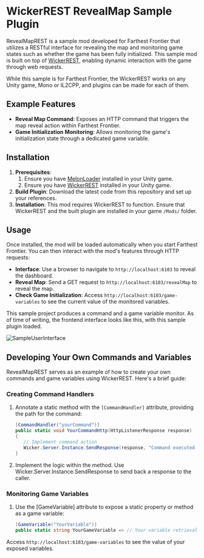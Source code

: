 # WickerREST RevealMap Sample Plugin

RevealMapREST is a sample mod developed for Farthest Frontier that utilizes a RESTful interface for revealing the map and monitoring game states such as whether the game has been fully initialized. This sample mod is built on top of [WickerREST](https://github.com/derekShaheen/WickerREST), enabling dynamic interaction with the game through web requests.

While this sample is for Farthest Frontier, the WickerREST works on any Unity game, Mono or IL2CPP, and plugins can be made for each of them.

## Example Features

- **Reveal Map Command**: Exposes an HTTP command that triggers the map reveal action within Farthest Frontier.
- **Game Initialization Monitoring**: Allows monitoring the game's initialization state through a dedicated game variable.

## Installation

1. **Prerequisites**: 
    1. Ensure you have [MelonLoader](https://melonwiki.xyz/) installed in your Unity game.
    2. Ensure you have [WickerREST](https://github.com/derekShaheen/WickerREST) installed in your Unity game.
2. **Build Plugin**: Download the latest code from this repository and set up your references. 
3. **Installation**: This mod requires WickerREST to function. Ensure that WickerREST and the built plugin are installed in your game `/Mods/` folder.

## Usage

Once installed, the mod will be loaded automatically when you start Farthest Frontier. You can then interact with the mod's features through HTTP requests:

- **Interface**: Use a browser to navigate to `http://localhost:6103` to reveal the dashboard.
- **Reveal Map**: Send a GET request to `http://localhost:6103/revealMap` to reveal the map.
- **Check Game Initialization**: Access `http://localhost:6103/game-variables` to see the current value of the monitored variables.

This sample project produces a command and a game variable monitor. As of time of writing, the frontend interface looks like this, with this sample plugin loaded.

![SampleUserInterface](https://i.imgur.com/vKwkLkQ.png)

## Developing Your Own Commands and Variables

RevealMapREST serves as an example of how to create your own commands and game variables using WickerREST. Here's a brief guide:

### Creating Command Handlers

1. Annotate a static method with the `[CommandHandler]` attribute, providing the path for the command:
    ```csharp
    [CommandHandler("yourCommand")]
    public static void YourCommandHttp(HttpListenerResponse response)
    {
       // Implement command action
       Wicker.Server.Instance.SendResponse(response, "Command executed successfully");
    }
    ```
2. Implement the logic within the method. Use Wicker.Server.Instance.SendResponse to send back a response to the caller.

### Monitoring Game Variables

1. Use the [GameVariable] attribute to expose a static property or method as a game variable:

    ```csharp
    [GameVariable("YourVariable")]
    public static string YourGameVariable => // Your variable retrieval logic here
    ```

Access `http://localhost:6103/game-variables` to see the value of your exposed variables.